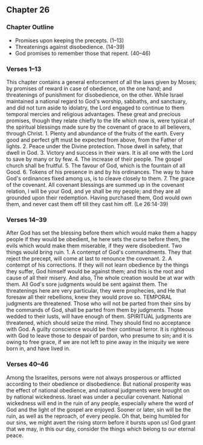 ## Chapter 26

### Chapter Outline

- Promises upon keeping the precepts. (1–13)
- Threatenings against disobedience. (14–39)
- God promises to remember those that repent. (40–46)

### Verses 1–13

This chapter contains a general enforcement of all the laws given by Moses; by promises of reward in case of obedience, on the one hand; and threatenings of punishment for disobedience, on the other. While Israel maintained a national regard to God's worship, sabbaths, and sanctuary, and did not turn aside to idolatry, the Lord engaged to continue to them temporal mercies and religious advantages. These great and precious promises, though they relate chiefly to the life which now is, were typical of the spiritual blessings made sure by the covenant of grace to all believers, through Christ. 1. Plenty and abundance of the fruits of the earth. Every good and perfect gift must be expected from above, from the Father of lights. 2. Peace under the Divine protection. Those dwell in safety, that dwell in God. 3. Victory and success in their wars. It is all one with the Lord to save by many or by few. 4. The increase of their people. The gospel church shall be fruitful. 5. The favour of God, which is the fountain of all Good. 6. Tokens of his presence in and by his ordinances. The way to have God's ordinances fixed among us, is to cleave closely to them. 7. The grace of the covenant. All covenant blessings are summed up in the covenant relation, I will be your God, and ye shall be my people; and they are all grounded upon their redemption. Having purchased them, God would own them, and never cast them off till they cast him off. (Le 26:14-39)

### Verses 14–39

After God has set the blessing before them which would make them a happy people if they would be obedient, he here sets the curse before them, the evils which would make them miserable, if they were disobedient. Two things would bring ruin. 1. A contempt of God's commandments. They that reject the precept, will come at last to renounce the covenant. 2. A contempt of his corrections. If they will not learn obedience by the things they suffer, God himself would be against them; and this is the root and cause of all their misery. And also, The whole creation would be at war with them. All God's sore judgments would be sent against them. The threatenings here are very particular, they were prophecies, and He that foresaw all their rebellions, knew they would prove so. TEMPORAL judgments are threatened. Those who will not be parted from their sins by the commands of God, shall be parted from them by judgments. Those wedded to their lusts, will have enough of them. SPIRITUAL judgments are threatened, which should seize the mind. They should find no acceptance with God. A guilty conscience would be their continual terror. It is righteous with God to leave those to despair of pardon, who presume to sin; and it is owing to free grace, if we are not left to pine away in the iniquity we were born in, and have lived in.

### Verses 40–46

Among the Israelites, persons were not always prosperous or afflicted according to their obedience or disobedience. But national prosperity was the effect of national obedience, and national judgments were brought on by national wickedness. Israel was under a peculiar covenant. National wickedness will end in the ruin of any people, especially where the word of God and the light of the gospel are enjoyed. Sooner or later, sin will be the ruin, as well as the reproach, of every people. Oh that, being humbled for our sins, we might avert the rising storm before it bursts upon us! God grant that we may, in this our day, consider the things which belong to our eternal peace.

